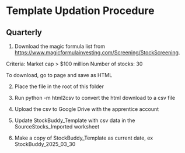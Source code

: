 # Template Updation Procedure

## Quarterly
1. Download the magic formula list from https://www.magicformulainvesting.com/Screening/StockScreening.

Criteria:
Market cap > $100 million
Number of stocks: 30

To download, go to page and save as HTML

2. Place the file in the root of this folder

3. Run python -m html2csv to convert the html download to a csv file

4. Upload the csv to Google Drive with the apprentice account

5. Update StockBuddy_Template with csv data in the SourceStocks_Imported worksheet

6. Make a copy of StockBuddy_Template as current date, ex StockBuddy_2025_03_30
